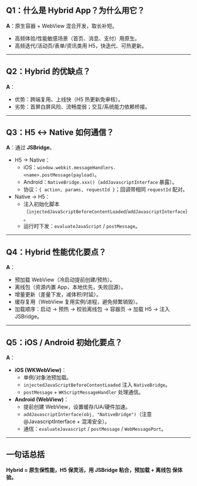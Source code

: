 ## Q1：什么是 Hybrid App？为什么用它？

**A**：原生容器 + WebView 混合开发，取长补短。

- 高频体验/性能敏感场景（首页、消息、支付）用原生。
- 高频迭代/活动页/表单/资讯类用 H5，快迭代、可热更新。

---

## Q2：Hybrid 的优缺点？

**A**：

- 优势：跨端复用、上线快（H5 热更新免审核）。
- 劣势：首屏白屏风险、流畅度弱；交互/系统能力依赖桥接。

---

## Q3：H5 ↔ Native 如何通信？

**A**：通过 **JSBridge**。

- H5 → Native：
  - iOS：`window.webkit.messageHandlers.<name>.postMessage(payload)`。
  - Android：`NativeBridge.xxx()`（`addJavascriptInterface` 暴露）。
  - 协议：`{ action, params, requestId }`；回调带相同 `requestId` 配对。
- Native → H5：
  - 注入初始化脚本（`injectedJavaScriptBeforeContentLoaded`/`addJavascriptInterface`）。
  - 运行时下发：`evaluateJavaScript` / `postMessage`。

---

## Q4：Hybrid 性能优化要点？

**A**：

- 预加载 WebView（冷启动提前创建/预热）。
- 离线包（资源内置 App，本地优先，失败回源）。
- 增量更新（差量下发，减体积/时延）。
- 缓存复用（WebView 复用实例/进程，避免频繁销毁）。
- 加载顺序：启动 → 预热 → 校验离线包 → 容器页 → 加载 H5 → 注入 JSBridge。

---

## Q5：iOS / Android 初始化要点？

**A**：

- **iOS (WKWebView)**：
  - 单例/对象池预加载。
  - `injectedJavaScriptBeforeContentLoaded` 注入 `NativeBridge`。
  - `postMessage` + `WKScriptMessageHandler` 处理通信。
- **Android (WebView)**：
  - 提前创建 WebView，设置缓存/UA/硬件加速。
  - `addJavascriptInterface(obj, "NativeBridge")`（注意 @JavascriptInterface + 混淆安全）。
  - 通信：`evaluateJavascript` / `postMessage` / `WebMessagePort`。

---

## 一句话总括

**Hybrid = 原生保性能，H5 保灵活，用 JSBridge 粘合，预加载 + 离线包 保体验。**
